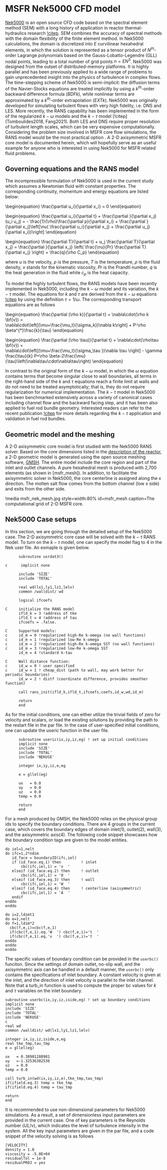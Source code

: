 # MSFR Nek5000 CFD model

[Nek5000](https://github.com/Nek5000/Nek5000) 
is an open source CFD code based on the spectral element method (SEM) with 
a long history of application in reactor thermal-hydraulics 
research [!citep](Merzari2017).
SEM combines the accuracy of spectral methods with the domain flexibility of the 
finite element method. 
In Nek5000 calculations, the domain is discretized into $E$ curvilinear hexahedral 
elements, in which the solution is represented as a tensor product of $N^{th}$-order 
Lagrange polynomials based on the Gauss-Lobatto-Legendre (GLL) nodal points, 
leading to a total number of grid points $n=EN^3$. 
Nek5000 was designed from the outset of distributed-memory platforms. It is highly 
parallel and has been previously applied to a wide range of problems to gain 
unprecedented insight into the physics of turbulence in complex flows. 
The time-stepping scheme of Nek5000 is semi-implicit: the diffusion terms of the 
Navier-Stocks equations are treated implicitly by using a $k^{th}$-order 
backward difference formula ($BDFk$), while nonlinear terms are approximated 
by a $k^{th}$-order extrapolation ($EXTk$). 
Nek5000 was originally developed for simulating turbulent flows with very high 
fidelity, i.e. DNS and LES. More recently, the RANS capability has been implemented 
in the form of the regularized $k-\omega$ models and the $k-\tau$ 
model [!citep](Tomboulides2018, Fang2021). 
Both LES and DNS require proper resolution of turbulent length scales, which can 
be very expensive computationally. Considering the problem size involved in MSFR 
core flow simulations, the RANS model would be the most practical option . 
A 2-D axisymmetric MSFR core model is documented herein, which will hopefully 
serve as an useful example for anyone who is interested in using Nek5000 for 
MSFR related fluid problems. 


## Governing equations and the RANS model

The incompressible formulation of Nek5000 is used in the current study 
which assumes a Newtonian fluid with constant properties. The corresponding 
continuity, momentum and energy equations are listed below: 

\begin{equation}
    \frac{\partial u_i}{\partial x_i}  =  0
\end{equation}

\begin{equation}
 \frac{\partial u_i}{\partial t} + \frac{\partial }{\partial x_j}(u_i u_j) =  - 
\frac{1}{\rho}\frac{\partial p}{\partial x_i} + 
\frac{\partial }{\partial x_j}\left[\nu( \frac{\partial u_i}{\partial x_j} + 
\frac{\partial u_j}{\partial x_i})\right]
\end{equation}

\begin{equation}
 \frac{\partial T}{\partial t} + u_j \frac{\partial T}{\partial x_j} = 
\frac{\partial }{\partial x_j} \left( \frac{\nu}{Pr} \frac{\partial T}{\partial x_j} \right) + 
\frac{q}{\rho C_p}
\end{equation}

where $u$ is the velocity, $p$ is the pressure, $T$ is the temperature, $\rho$ 
is the fluid density, $\nu$ stands for the kinematic viscosity, $Pr$ is the 
Prandtl number, $q$ is the heat generation in the fluid while $c_p$ is the heat capacity.

To model the highly turbulent flows, the RANS models have been 
recently implemented in Nek5000, including the $k-\omega$ model and its 
variation, the  $k-\tau$ model. The equations for $k$ and $\tau$ are derived 
from the $k-\omega$ equations [!citep](Tomboulides2018) by using the definition 
$\tau=1/\omega$. The corresponding transport equations are as follows

\begin{equation}
    \frac{\partial (\rho k)}{\partial t} + \nabla\cdot(\rho k \bf{v}) =  
\nabla\cdot\left[(\mu+\frac{\mu_t}{\sigma_k})\nabla k\right] + P-\rho \beta^{*}\frac{k}{\tau}
\end{equation}

\begin{equation}
 \frac{\partial (\rho \tau)}{\partial t} + \nabla\cdot(\rho\tau \bf{v}) =  
\nabla\cdot\left[(\mu+\frac{\mu_t}{\sigma_\tau })\nabla \tau \right] - 
\gamma \frac{\tau}{k} P+\rho \beta-2\frac{\mu}{\tau}\left(\nabla\tau\cdot\nabla\tau\right)
\end{equation}

In contrast to the original form of the $k-\omega$ model, in which the $\omega$ 
equation contains terms that become singular close to  wall boundaries, all terms 
in the right-hand side of the $k$ and $\tau$ equations reach a finite  limit 
at walls and do not need to be treated  asymptotically; that is, they 
do not require regularization for numerical implementation. 
The $k-\tau$ model in Nek5000 has been benchmarked extensively across a variety 
of canonical cases including channel flow and the backward facing step, and it 
has been also applied to fuel rod bundle geometry. Interested readers 
can refer to the recent publication [!citep](Fang2021) for more details regarding 
the $k-\tau$ application and validation in fuel rod bundles.  

## Geometric model and the meshing

A 2-D axisymmetric core model is first studied with the Nek5000 RANS solver. 
Based on the core dimensions listed in the 
[description of the reactor](reactor_description.md), 
a 2-D geometric model is generated using the open source meshing software, 
[GMSH](https://gmsh.info/).  The entire model include the core region 
and part of the inlet and outlet channels. A pure hexahedral mesh is produced 
with 2,700 elements (as shown in [msfr_mesh]). In addition, 
to facilitate the axisymmetric solver in Nek5000, the core centerline is assigned 
along the x direction. The molten salt flow comes from the bottom channel (low x side) 
and exits from the other side. 

!media msfr_nek_mesh.jpg
    style=width:80%
    id=msfr_mesh
    caption=The computational grid of 2-D MSFR core.


## Nek5000 Case setups 

In this section, we are going through the detailed setup of the Nek5000 case. 
The 2-D axisymmetric core case will be solved with the 
$k-\tau$ RANS model. To turn on the $k-\tau$ model, one can specify the model flag
to 4 in the Nek user file. An exmaple is given below. 

```language=fortran
      subroutine usrdat3()

c      implicit none

      include 'SIZE'
      include 'TOTAL'

      real wd(lx1,ly1,lz1,lelv)
      common /walldist/ wd

      logical ifcoefs

C     initialize the RANS model
      ifld_k = 3 !address of tke
      ifld_t = 4 !address of tau
      ifcoefs = .false.

C     Supported models:
c     id_m = 0 !regularized high-Re k-omega (no wall functions)
c     id_m = 1 !regularized low-Re k-omega
c     id_m = 2 !regularized high-Re k-omega SST (no wall functions)
c     id_m = 3 !regularized low-Re k-omega SST
      id_m = 4 !standard k-tau

C     Wall distance function:
c     id_w = 0 ! user specified
c     id_w = 1 ! cheap_dist (path to wall, may work better for periodic boundaries)
      id_w = 2 ! distf (coordinate difference, provides smoother function)

      call rans_init(ifld_k,ifld_t,ifcoefs,coefs,id_w,wd,id_m)

      return
      end

```

As for the initial conditions, one can either utilize the trivial fields of zero 
for velocity and scalars, or load the existing solutions by providing the path 
to the restart file in the par file. In the case of user-specified initial 
conditions, one can update the useric function in the user file. 

```language=fortran
      subroutine useric(ix,iy,iz,eg) ! set up initial conditions
      implicit none
      include 'SIZE'
      include 'TOTAL'
      include 'NEKUSE'

      integer ix,iy,iz,e,eg

      e = gllel(eg)

      ux   = 0.0
      uy   = 0.0
      uz   = 0.0
      temp = 0.0

      return
      end

```

For a mesh produced by GMSH, the Nek5000 relies on the physical group ids 
to specify the boundary conditions. There are 4 groups in the current case,
which covers the boundary edges of domain inlet(1), outlet(2), wall(3), and the 
axisymmetric axis(4). The following code snippet showcases how the 
boundary condition tags are given to the model entities. 

```language=fortran
do iel=1,nelt
do ifc=1,2*ndim
   id_face = boundaryID(ifc,iel)
   if (id_face.eq.1) then         ! inlet 
       cbc(ifc,iel,1) = 'v  '
   elseif (id_face.eq.2) then     ! outlet 
       cbc(ifc,iel,1) = 'O  '
   elseif (id_face.eq.3) then     ! wall 
       cbc(ifc,iel,1) = 'W  '
   elseif (id_face.eq.4) then     ! centerline (axisymmetric) 
       cbc(ifc,iel,1) = 'A  '
   endif
enddo
enddo

do i=2,ldimt1
do e=1,nelt
do f=1,ldim*2
  cbc(f,e,i)=cbc(f,e,1)
  if(cbc(f,e,1).eq.'W  ') cbc(f,e,i)='t  '
  if(cbc(f,e,1).eq.'v  ') cbc(f,e,i)='t  '
enddo
enddo
enddo

```

The specific values of boundary condition can be provided in the `userbc()` 
funciton. Since the settings of domain outlet, no-slip wall, and the
axisymmetric axis can be handled in a default manner, the `userbc()` only 
contains the specifications of inlet boundary. A constant velocity is 
given at the inlet, and the direction of inlet
velocity is parallel to the inlet channel. 
Note that a turb_in function is used to compute the proper bc values 
for $k$ and $\tau$ variables on the inlet boundary. 

```language=fortran
subroutine userbc(ix,iy,iz,iside,eg) ! set up boundary conditions
implicit none
include 'SIZE'
include 'TOTAL'
include 'NEKUSE'
c
real wd
common /walldist/ wd(lx1,ly1,lz1,lelv)

integer ix,iy,iz,iside,e,eg
real tke_tmp,tau_tmp
e = gllel(eg)

ux   = 0.38981288981
uy   =-1.32536382536
uz   = 0.0
temp = 0.0

call turb_in(wd(ix,iy,iz,e),tke_tmp,tau_tmp)
if(ifield.eq.3) temp = tke_tmp
if(ifield.eq.4) temp = tau_tmp

return
end

```

It is recommended to use non-dimensional parameters for Nek5000 simulations. 
As a result, a set of dimensionless input parameters are provided in the 
current case. One of key parameters is the Reynolds number ($UL/\nu$), 
which indicates the level of turbulence intensity in the system. All the key 
input parameters are given in the par file, and a code snippet of the velocity
solving is as follows

```language=bash
[VELOCITY]
density = 1.0
viscosity = -5.0E+04
residualTol = 1e-8
residualPROJ = yes

```